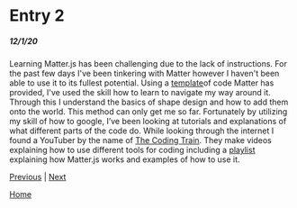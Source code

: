 # Entry 2
##### 12/1/20

Learning Matter.js has been challenging due to the lack of instructions. For the past few days I've been tinkering with Matter however I haven't been able to use it to its fullest potential. Using a [template](https://github.com/liabru/matter-js/wiki/Getting-started#usage-example)of code Matter has provided, I've used the skill how to learn to navigate my way around it. Through this I understand the basics of shape design and how to add them onto the world. This method can only get me so far. Fortunately by utilizing my skill of how to google, I’ve been looking at tutorials and explanations of what different parts of the code do. While looking through the internet I found a YouTuber by the name of [The Coding Train](https://www.youtube.com/user/shiffman). They make videos explaining how to use different tools for coding including a  [playlist](https://www.youtube.com/watch?v=urR596FsU68&list=PLRqwX-V7Uu6bLh3T_4wtrmVHOrOEM1ig_) explaining how Matter.js works and examples of how to use it. 

[Previous](entry01.md) | [Next](entry03.md)

[Home](../README.md)
